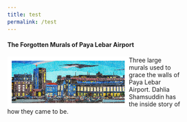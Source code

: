```yaml
---
title: test
permalink: /test
---
```

<html>
<head>
<meta name="viewport" content="width=device-width, initial-scale=1">
<style>
* {
  box-sizing: border-box;
}

.flex-container {
  display: flex;
  flex-wrap: wrap;
  font-size: 30px;
  text-align: center;
}

.flex-item-left {
  padding: 10px;
  flex: 70%;
}

.flex-item-right {
  padding: 10px;
  flex: 30%;
}
	/* Responsive layout - makes a one column-layout instead of a two-column layout */
@media (max-width: 800px) {
  .flex-item-right, .flex-item-left {
    flex: 100%;
  }
}
</style>
</head>
<body>

<h4>The Forgotten Murals of Paya Lebar Airport
</h4>
<div class="flex-container">
  <div class="flex-item-left"><img src=" /images/vol-17-issue-2/murals/Mural_Main2.jpg"  style="float:left; width:70%; height:auto;  border:10px solid #FFFFFF; class=responsive">
</div>
  <div class="flex-item-right" > <style>style="float:left</style><p>Three large murals used to grace the walls of Paya Lebar Airport. Dahlia Shamsuddin has the inside story of how they came to be.</p>

</div>
</div>

</body>
</html>